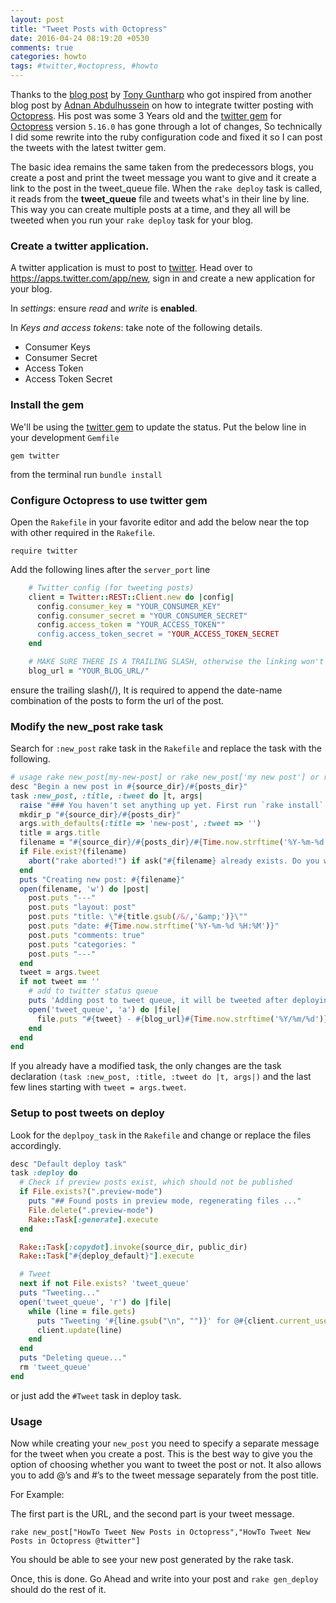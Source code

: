 ```yaml
---
layout: post
title: "Tweet Posts with Octopress"
date: 2016-04-24 08:19:20 +0530
comments: true
categories: howto
tags: #twitter,#octopress, #howto 
---
```


Thanks to the [blog post](http://fusion94.org/blog/2013/01/13/howto-tweet-new-posts-in-octopress/) by [Tony Guntharp](http://fusion94.org) who got inspired from another blog post by [Adnan Abdulhussein](http://blog.prydoni.us) on how to integrate twitter posting with [Octopress](http://octopress.org). His post was some 3 Years old and the [twitter gem](https://github.com/sferik/twitter) for [Octopress](http://octopress.org) version `5.16.0` has gone through a lot of changes, So technically I did some rewrite into the ruby configuration code and fixed it so I can post the tweets with the latest twitter gem.
<!--more-->
The basic idea remains the same taken from the predecessors blogs, you create a post and print the tweet message you want to give and it create a link to the post in the tweet_queue file. When the ```rake deploy``` task is called, it reads from the **tweet_queue** file and tweets what's in their line by line. This way you can create multiple posts at a time, and they all will be tweeted when you run your ```rake deploy``` task for your blog.

### Create a twitter application.
A twitter application is must to post to [twitter](http://www.twitter.com). Head over to https://apps.twitter.com/app/new, sign in and create a new application for your blog. 

In *settings*: ensure *read* and *write* is **enabled**.

In *Keys and access tokens*: take note of the following details.

* Consumer Keys
* Consumer Secret
* Access Token
* Access Token Secret

### Install the gem
We'll be using the [twitter gem](https://github.com/sferik/twitter) to update the status. Put the below line in your development ```Gemfile``` 

    gem twitter

from the terminal run ```bundle install```

### Configure Octopress to use twitter gem

Open the ```Rakefile``` in your favorite editor and add the below near the top with other required in the ```Rakefile```.

    require twitter

Add the following lines after the ```server_port``` line

```ruby Twitter Configuration
    # Twitter config (for tweeting posts)
    client = Twitter::REST::Client.new do |config|
      config.consumer_key = "YOUR_CONSUMER_KEY"
      config.consumer_secret = "YOUR_CONSUMER_SECRET"
      config.access_token = "YOUR_ACCESS_TOKEN""
      config.access_token_secret = "YOUR_ACCESS_TOKEN_SECRET
    end

    # MAKE SURE THERE IS A TRAILING SLASH, otherwise the linking won't work
    blog_url = "YOUR_BLOG_URL/"
```

ensure the trailing slash(/), It is required to append the date-name combination of the posts to form the url of the post.

### Modify the new_post rake task

Search for ```:new_post``` rake task in the ```Rakefile``` and replace the task with the following.

```ruby Modifying new_post task
# usage rake new_post[my-new-post] or rake new_post['my new post'] or rake new_post (defaults to "new-post")
desc "Begin a new post in #{source_dir}/#{posts_dir}"
task :new_post, :title, :tweet do |t, args|
  raise "### You haven't set anything up yet. First run `rake install` to set up an Octopress theme." unless File.directory?(source_dir)
  mkdir_p "#{source_dir}/#{posts_dir}"
  args.with_defaults(:title => 'new-post', :tweet => '')
  title = args.title
  filename = "#{source_dir}/#{posts_dir}/#{Time.now.strftime('%Y-%m-%d')}-#{title.to_url}.#{new_post_ext}"
  if File.exist?(filename)
    abort("rake aborted!") if ask("#{filename} already exists. Do you want to overwrite?", ['y', 'n']) == 'n'
  end
  puts "Creating new post: #{filename}"
  open(filename, 'w') do |post|
    post.puts "---"
    post.puts "layout: post"
    post.puts "title: \"#{title.gsub(/&/,'&amp;')}\""
    post.puts "date: #{Time.now.strftime('%Y-%m-%d %H:%M')}"
    post.puts "comments: true"
    post.puts "categories: "
    post.puts "---"
  end
  tweet = args.tweet
  if not tweet == ''
    # add to twitter status queue
    puts 'Adding post to tweet queue, it will be tweeted after deploying.'
    open('tweet_queue', 'a') do |file|
      file.puts "#{tweet} - #{blog_url}#{Time.now.strftime('%Y/%m/%d')}/#{title.to_url}/"
    end
  end
end
```

If you already have a modified task, the only changes are the task declaration ```(task :new_post, :title, :tweet do |t, args|)``` and the last few lines starting with ```tweet = args.tweet```.

### Setup to post tweets on deploy

Look for the `deplpoy_task` in the `Rakefile` and change or replace the files accordingly.

```ruby Deploy task
desc "Default deploy task"
task :deploy do
  # Check if preview posts exist, which should not be published
  if File.exists?(".preview-mode")
    puts "## Found posts in preview mode, regenerating files ..."
    File.delete(".preview-mode")
    Rake::Task[:generate].execute
  end

  Rake::Task[:copydot].invoke(source_dir, public_dir)
  Rake::Task["#{deploy_default}"].execute

  # Tweet
  next if not File.exists? 'tweet_queue'
  puts "Tweeting..."
  open('tweet_queue', 'r') do |file|
    while (line = file.gets)
      puts "Tweeting '#{line.gsub("\n", "")}' for @#{client.current_user.screen_name}..."
      client.update(line)
    end
  end
  puts "Deleting queue..."
  rm 'tweet_queue'
end
```

or just add the `#Tweet` task in deploy task.

### Usage

Now while creating your `new_post` you need to specify a separate message for the tweet when you create a post. This is the best way to give you the option of choosing whether you want to tweet the post or not. It also allows you to add @’s and #’s to the tweet message separately from the post title.

For Example:

The first part is the URL, and the second part is your tweet message.

    rake new_post["HowTo Tweet New Posts in Octopress","HowTo Tweet New Posts in Octopress @twitter"]

You should be able to see your new post generated by the rake task.

Once, this is done. Go Ahead and write into your post and `rake gen_deploy` should do the rest of it.

